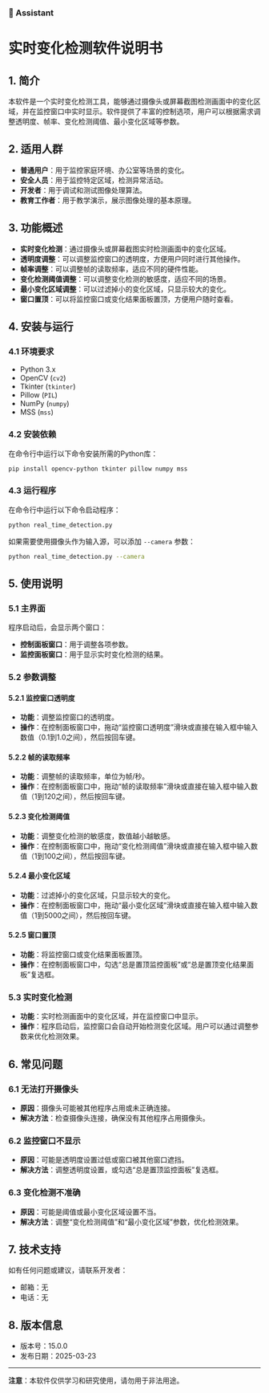 ### 🤖 Assistant

# 实时变化检测软件说明书

## 1. 简介
本软件是一个实时变化检测工具，能够通过摄像头或屏幕截图检测画面中的变化区域，并在监控窗口中实时显示。软件提供了丰富的控制选项，用户可以根据需求调整透明度、帧率、变化检测阈值、最小变化区域等参数。

## 2. 适用人群
- **普通用户**：用于监控家庭环境、办公室等场景的变化。
- **安全人员**：用于监控特定区域，检测异常活动。
- **开发者**：用于调试和测试图像处理算法。
- **教育工作者**：用于教学演示，展示图像处理的基本原理。

## 3. 功能概述
- **实时变化检测**：通过摄像头或屏幕截图实时检测画面中的变化区域。
- **透明度调整**：可以调整监控窗口的透明度，方便用户同时进行其他操作。
- **帧率调整**：可以调整帧的读取频率，适应不同的硬件性能。
- **变化检测阈值调整**：可以调整变化检测的敏感度，适应不同的场景。
- **最小变化区域调整**：可以过滤掉小的变化区域，只显示较大的变化。
- **窗口置顶**：可以将监控窗口或变化结果面板置顶，方便用户随时查看。

## 4. 安装与运行
### 4.1 环境要求
- Python 3.x
- OpenCV (`cv2`)
- Tkinter (`tkinter`)
- Pillow (`PIL`)
- NumPy (`numpy`)
- MSS (`mss`)

### 4.2 安装依赖
在命令行中运行以下命令安装所需的Python库：
```bash
pip install opencv-python tkinter pillow numpy mss
```

### 4.3 运行程序
在命令行中运行以下命令启动程序：
```bash
python real_time_detection.py
```
如果需要使用摄像头作为输入源，可以添加 `--camera` 参数：
```bash
python real_time_detection.py --camera
```

## 5. 使用说明
### 5.1 主界面
程序启动后，会显示两个窗口：
- **控制面板窗口**：用于调整各项参数。
- **监控面板窗口**：用于显示实时变化检测的结果。

### 5.2 参数调整
#### 5.2.1 监控窗口透明度
- **功能**：调整监控窗口的透明度。
- **操作**：在控制面板窗口中，拖动“监控窗口透明度”滑块或直接在输入框中输入数值（0.1到1.0之间），然后按回车键。

#### 5.2.2 帧的读取频率
- **功能**：调整帧的读取频率，单位为帧/秒。
- **操作**：在控制面板窗口中，拖动“帧的读取频率”滑块或直接在输入框中输入数值（1到120之间），然后按回车键。

#### 5.2.3 变化检测阈值
- **功能**：调整变化检测的敏感度，数值越小越敏感。
- **操作**：在控制面板窗口中，拖动“变化检测阈值”滑块或直接在输入框中输入数值（1到100之间），然后按回车键。

#### 5.2.4 最小变化区域
- **功能**：过滤掉小的变化区域，只显示较大的变化。
- **操作**：在控制面板窗口中，拖动“最小变化区域”滑块或直接在输入框中输入数值（1到5000之间），然后按回车键。

#### 5.2.5 窗口置顶
- **功能**：将监控窗口或变化结果面板置顶。
- **操作**：在控制面板窗口中，勾选“总是置顶监控面板”或“总是置顶变化结果面板”复选框。

### 5.3 实时变化检测
- **功能**：实时检测画面中的变化区域，并在监控窗口中显示。
- **操作**：程序启动后，监控窗口会自动开始检测变化区域。用户可以通过调整参数来优化检测效果。

## 6. 常见问题
### 6.1 无法打开摄像头
- **原因**：摄像头可能被其他程序占用或未正确连接。
- **解决方法**：检查摄像头连接，确保没有其他程序占用摄像头。

### 6.2 监控窗口不显示
- **原因**：可能是透明度设置过低或窗口被其他窗口遮挡。
- **解决方法**：调整透明度设置，或勾选“总是置顶监控面板”复选框。

### 6.3 变化检测不准确
- **原因**：可能是阈值或最小变化区域设置不当。
- **解决方法**：调整“变化检测阈值”和“最小变化区域”参数，优化检测效果。

## 7. 技术支持
如有任何问题或建议，请联系开发者：
- 邮箱：无
- 电话：无

## 8. 版本信息
- 版本号：15.0.0
- 发布日期：2025-03-23

---

**注意**：本软件仅供学习和研究使用，请勿用于非法用途。
